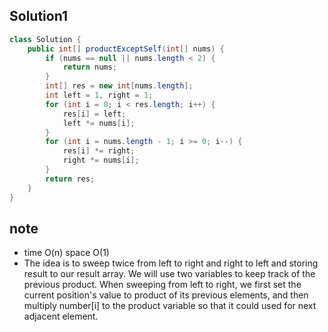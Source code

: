 ## Solution1
``` java
class Solution {
    public int[] productExceptSelf(int[] nums) {
        if (nums == null || nums.length < 2) {
            return nums;
        }
        int[] res = new int[nums.length];
        int left = 1, right = 1;
        for (int i = 0; i < res.length; i++) {
            res[i] = left;
            left *= nums[i];
        }
        for (int i = nums.length - 1; i >= 0; i--) {
            res[i] *= right;
            right *= nums[i];
        }
        return res;
    }
}
```

## note
* time O(n) space O(1)
* The idea is to sweep twice from left to right and right to left and storing result to our result array. We will use two variables
to keep track of the previous product. When sweeping from left to right, we first set the current position's value to product 
of its previous elements, and then multiply number[i] to the product variable so that it could used for next adjacent element.
